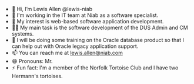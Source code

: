 - 👋 Hi, I’m Lewis Allen @lewis-niab
- 🏢 I'm working in the IT team at Niab as a software specialist.
- 👀 My interest is web-based software application development.
- 👷‍♂️ My main task is the software development of the DUS Admin and CM systems.
- 🌱 I will be doing some training on the Oracle database product so that I can help out with Oracle legacy application support.
- 📫 You can reach me at lewis.allen@niab.com
- 😄 Pronouns: Mr.
- ⚡ Fun fact: I'm a member of the Norfolk Tortoise Club and I have two Hermann's tortoises.
<!---
lewis-niab/lewis-niab is a ✨ special ✨ repository because its `README.md` (this file) appears on your GitHub profile.
You can click the Preview link to take a look at your changes.
--->
